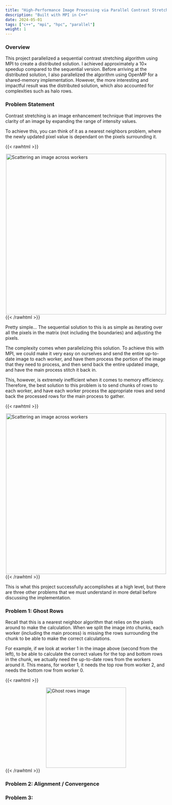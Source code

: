 ```yaml
---
title: "High-Performance Image Processing via Parallel Contrast Stretching"
description: "Built with MPI in C++"
date: 2024-05-01
tags: ["c++", "mpi", "hpc", "parallel"]
weight: 1
---
```


### Overview

This project parallelized a sequential contrast stretching algorithm using MPI to create a distributed solution. I achieved approximately a 10× speedup compared to the sequential version. Before arriving at the distributed solution, I also parallelized the algorithm using OpenMP for a shared-memory implementation. However, the more interesting and impactful result was the distributed solution, which also accounted for complexities such as halo rows.

### Problem Statement

Contrast stretching is an image enhancement technique that improves the clarity of an image by expanding the range of intensity values. 

To achieve this, you can think of it as a nearest neighbors problem, where the newly updated pixel value is dependant on the pixels surrounding it.

{{< rawhtml >}}
<div>
    <img 
        src="/images/contrast_stretching/contrast.png" 
        alt="Scattering an image across workers"
        width="500px"
        style="display: block; margin: 0 auto;"
    />
</div>
{{< /rawhtml >}}

Pretty simple... The sequential solution to this is as simple as 
iterating over all the pixels in the matrix (not including the boundaries) and adjusting the pixels.

The complexity comes when parallelizing this solution. To achieve this with MPI, we could make it very easy on ourselves and send the entire up-to-date image to each worker, and have them process the portion of the image that they need to process, and then send back the entire updated image, and have the main process stitch it back in. 

This, however, is extremely inefficient when it comes to memory efficiency. Therefore, the best solution to this problem is to send chunks of rows to each worker, and have each worker process the appropriate rows and send back the processed rows for the main process to gather. 

{{< rawhtml >}}
<div>
    <img 
        src="/images/contrast_stretching/scattering.png" 
        alt="Scattering an image across workers"
        width="500px"
        style="display: block; margin: 0 auto;"
    />
</div>
{{< /rawhtml >}}

This is what this project successfully accomplishes at a high level, but there are three other problems that we must understand in more detail before discussing the implementation. 


### Problem 1: Ghost Rows

Recall that this is a nearest neighbor algorithm that relies on the pixels around to make the calculation. When we split the image into chunks, each worker (including the main process) is missing the rows surrounding the chunk to be able to make the correct calculations. 

For example, if we look at worker 1 in the image above (second from the left), to be able to calculate the correct values for the top and bottom rows in the chunk, we actually need the up-to-date rows from the workers around it. This means, for worker 1, it needs the top row from worker 2, and needs the bottom row from worker 0. 

{{< rawhtml >}}
<div>
    <img 
        src="/images/contrast_stretching/ghost_rows.png" 
        alt="Ghost rows image"
        width="250px"
        style="display: block; margin: 0 auto;"
    />
</div>
{{< /rawhtml >}}

<!-- ![Contrast stretching image](/images/contrast_stretching/ghost_rows.png)  -->


### Problem 2: Alignment / Convergence

### Problem 3: 